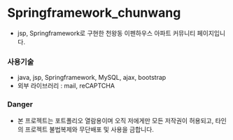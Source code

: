 # Springframework_chunwang
* jsp, Springframework로 구현한 천왕동 이펜하우스 아파트 커뮤니티 페이지입니다.

### 사용기술
* java, jsp, Springframework, MySQL, ajax, bootstrap
* 외부 라이브러리 : mail, reCAPTCHA

### Danger
* 본 프로젝트는 포트폴리오 열람용이며 오직 저에게만 모든 저작권이 허용되고, 타인의 프로젝트 불법복제와 무단배포 및 사용을 금합니다.
